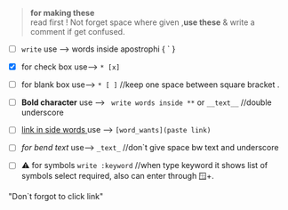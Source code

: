 > __for making these__    
read first ! Not forget space where given ,**use these** & write a comment if get confused. 

 * [ ]  `write` use --> words inside apostrophi { ` }
 * [x]  for check box use-->  `* [x]`
 * [ ]  for blank box use-->  `* [ ]` //keep one space between square bracket .
 * [ ] **Bold character** use --> ` write words inside **` or `__text__` //double underscore
 * [ ] [link in side words ](https://github.com/ru-cpu/github_file_symbols_code) use --> `[word_wants](paste link)`
 * [ ]  _for bend text_ use--> `_text_` //don`t give space bw text and underscore
       
* [ ]  ⚠️ for symbols `write :keyword` //when type keyword it shows list of symbols select required,
      also can enter through 🪟+.


"Don`t forgot to click link" 

